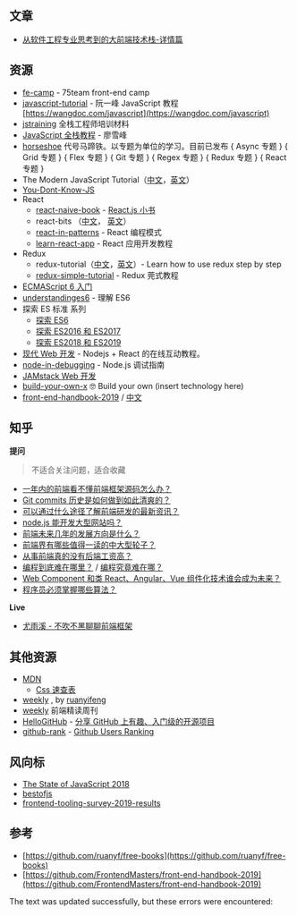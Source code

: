 ## 文章

- [从软件工程专业思考到的大前端技术栈-详情篇](https://github.com/hylerrix/fsd-debris/issues/52)

## 资源

- [fe-camp](https://github.com/webzhao/fe-camp) - 75team front-end camp
- [javascript-tutorial](https://github.com/wangdoc/javascript-tutorial) - 阮一峰 JavaScript 教程 [https://wangdoc.com/javascript](https://wangdoc.com/javascript)
- [jstraining](https://github.com/ruanyf/jstraining) 全栈工程师培训材料
- [JavaScript 全栈教程](https://www.liaoxuefeng.com/wiki/1022910821149312) - 廖雪峰
- [horseshoe](https://github.com/veedrin/horseshoe) 代号马蹄铁。以专题为单位的学习。目前已发布 { Async 专题 } { Grid 专题 } { Flex 专题 } { Git 专题 } { Regex 专题 } { Redux 专题 } { React 专题 }
- The Modern JavaScript Tutorial（[中文](https://zh.javascript.info/)，[英文](https://javascript.info/)）
- [You-Dont-Know-JS](https://github.com/getify/You-Dont-Know-JS)
- React
  - [react-naive-book](https://github.com/huzidaha/react-naive-book) - [React.js 小书](http://huziketang.mangojuice.top/books/react/)
  - react-bits （[中文](https://github.com/hateonion/react-bits-CN)， [英文](https://github.com/vasanthk/react-bits)）
  - [react-in-patterns](https://github.com/krasimir/) - React 编程模式
  - [learn-react-app](https://github.com/tyroprogrammer/learn-react-app/tree/master/src/tutorial) - React 应用开发教程
- Redux
  - redux-tutorial（[中文](https://github.com/react-guide/redux-tutorial-cn)，[英文](https://github.com/happypoulp/redux-tutorial/)）- Learn how to use redux step by step
  - [redux-simple-tutorial](https://github.com/kenberkeley/redux-simple-tutorial) - Redux 莞式教程
- [ECMAScript 6 入门](http://es6.ruanyifeng.com/)
- [understandinges6](https://github.com/nzakas/understandinges6/tree/master/manuscript) - 理解 ES6
- 探索 ES 标准 系列
  - [探索 ES6](https://exploringjs.com/es6/)
  - [探索 ES2016 和 ES2017](https://exploringjs.com/es2016-es2017.html)
  - [探索 ES2018 和 ES2019](https://exploringjs.com/es2018-es2019/toc.html)
- [现代 Web 开发](https://fullstackopen.com/en) - Nodejs + React 的在线互动教程。
- [node-in-debugging](https://github.com/nswbmw/node-in-debugging) - Node.js 调试指南
- [JAMstack Web 开发](https://www.netlify.com/oreilly-jamstack/)
- [build-your-own-x](https://github.com/danistefanovic/build-your-own-x) 🤓 Build your own (insert technology here)
- [front-end-handbook-2019](https://github.com/FrontendMasters/front-end-handbook-2019) / [中文](https://www.yuque.com/ysfe/ykx/fedhb#c9cee830)

## 知乎

**提问**

> 不适合关注问题，适合收藏

- [一年内的前端看不懂前端框架源码怎么办？](https://www.zhihu.com/question/350289336)
- [Git commits 历史是如何做到如此清爽的？](https://www.zhihu.com/question/61283395)
- [可以通过什么途径了解前端研发的最新资讯？](https://www.zhihu.com/question/29940477)
- [node.js 能开发大型网站吗？](https://www.zhihu.com/question/21176891)
- [前端未来几年的发展方向是什么？](https://www.zhihu.com/question/286700472)
- [前端界有哪些值得一读的中大型轮子？](https://www.zhihu.com/question/277068649)
- [从事前端真的没有后端工资高？](https://www.zhihu.com/question/268677313)
- [编程到底难在哪里？](https://www.zhihu.com/question/22508677) / [编程究竟难在哪？](https://www.zhihu.com/question/311432227)
- [Web Component 和类 React、Angular、Vue 组件化技术谁会成为未来？](https://www.zhihu.com/question/58731753)
- [程序员必须掌握哪些算法？](https://www.zhihu.com/question/23148377)

**Live**

- [尤雨溪 - 不吹不黑聊聊前端框架](https://github.com/hylerrix/fsd-debris/issues/49)

## 其他资源

- [MDN](https://developer.mozilla.org/zh-CN/)
  - [Css 速查表](http://code.ciaoca.com/style/css-cheat-sheet/)
- [weekly](https://github.com/ruanyf/weekly) , by [ruanyifeng](https://github.com/ruanyf/weekly)
- [weekly](https://github.com/dt-fe/weekly) 前端精读周刊
- [HelloGitHub](https://github.com/521xueweihan/HelloGitHub) - [分享 GitHub 上有趣、入门级的开源项目](https://hellogithub.com)
- [github-rank](https://github.com/jaywcjlove/github-rank) - [Github Users Ranking](https://github.com/jaywcjlove/github-rank)

## 风向标

- [The State of JavaScript 2018](https://2018.stateofjs.com/)
- [bestofjs](https://bestofjs.org/)
- [frontend-tooling-survey-2019-results](https://ashleynolan.co.uk/blog/frontend-tooling-survey-2019-results)

## 参考

- [https://github.com/ruanyf/free-books](https://github.com/ruanyf/free-books)
- [https://github.com/FrontendMasters/front-end-handbook-2019](https://github.com/FrontendMasters/front-end-handbook-2019)

The text was updated successfully, but these errors were encountered:

